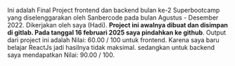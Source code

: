 Ini adalah Final Project frontend dan backend bulan ke-2 Superbootcamp yang diselenggarakan oleh Sanbercode pada bulan Agustus - Desember 2022. 
Dikerjakan oleh saya (Hadi). 
<strong>Project ini awalnya dibuat dan disimpan di gitlab. Pada tanggal 16 februari 2025 saya pindahkan ke github</strong>.
Output dari project ini adalah Nilai: 60.00 / 100 untuk frontend. Karena saya baru belajar ReactJs jadi hasilnya tidak maksimal.
sedangkan untuk backend saya mendapatkan Nilai: 90.00 / 100.
